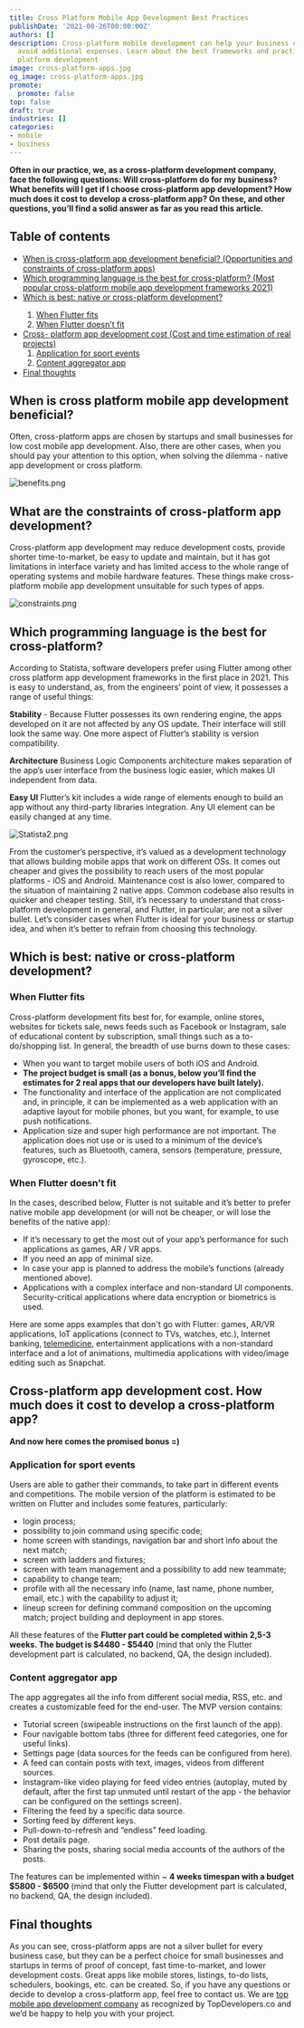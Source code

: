 ```yaml
---
title: Cross Platform Mobile App Development Best Practices
publishDate: '2021-08-26T00:00:00Z'
authors: []
description: Cross-platform mobile development can help your business or startup to
  avoid additional expenses. Learn about the best frameworks and practices for cross
  platform development
image: cross-platform-apps.jpg
og_image: cross-platform-apps.jpg
promote:
  promote: false
top: false
draft: true
industries: []
categories:
- mobile
- business
---
```

**Often in our practice, we, as a cross-platform development company, face the following questions: Will cross-platform do for my business? What benefits will I get if I choose cross-platform app development? How much does it cost to develop a cross-platform app? On these, and other questions, you’ll find a solid answer as far as you read this article.**

<h2>Table of contents</h2>
<ul>
 <li><a href="#benefits">When is cross-platform app development beneficial? (Opportunities and constraints of cross-platform apps)</a></li>
 <li><a href="#cross-platform-platforms">Which programming language is the best for cross-platform? (Most popular cross-platform mobile app development frameworks 2021)</a></li>
  <li><a href="#native-or-cross-platform">Which is best: native or cross-platform development?</a></li>
  <ol>
   <li><a href="#flutter-fits">When Flutter fits</a></li>
   <li><a href="#flutter-doesn't-fit">When Flutter doesn't fit</a></li>
  </ol>
 </li>
 <li><a href="#cost">Cross- platform app development cost (Cost and time estimation of real projects)</a>
  <ol>
   <li><a href="#sport-events-app">Application for sport events</a></li>
   <li><a href="#content-aggregator-app">Content aggregator app</a></li>
  </ol>
  </li>
  <li><a href="#final-thoughts">Final thoughts</a></li>
</ul>

<a name="benefits"></a>
## When is cross platform mobile app development beneficial?
Often, cross-platform apps are chosen by startups and small businesses for low cost mobile app development. Also, there are other cases, when you should pay your attention to this option, when solving the dilemma - native app development or cross platform.

![benefits.png](benefits.png)
## What are the constraints of cross-platform app development?
Cross-platform app development may reduce development costs, provide shorter time-to-market, be easy to update and maintain, but it has got limitations in interface variety and has limited access to the whole range of operating systems and mobile hardware features. These things make cross-platform mobile app development unsuitable for such types of apps.

![constraints.png](constraints.png)
<a name="cross-platform-platforms"></a>
## Which programming language is the best for cross-platform?
According to Statista, software developers prefer using Flutter among other cross platform app development frameworks in the first place in 2021. This is easy to understand, as, from the engineers’ point of view, it possesses a range of useful things:

**Stability** - Because Flutter possesses its own rendering engine, the apps developed on it are not affected by any OS update. Their interface will still look the same way. One more aspect of Flutter’s stability is version compatibility.

**Architecture**
Business Logic Components architecture makes separation of the app’s user interface from the business logic easier, which makes UI independent from data.

**Easy UI**
Flutter’s kit includes a wide range of elements enough to build an app without any third-party libraries integration. Any UI element can be easily changed at any time.


![Statista2.png](Statista2.png)

From the customer’s perspective, it’s valued as a development technology that allows building mobile apps that work on different OSs. It comes out cheaper and gives the possibility to reach users of the most popular platforms - iOS and Android. Maintenance cost is also lower, compared to the situation of maintaining 2 native apps. Common codebase also results in quicker and cheaper testing. Still, it’s necessary to understand that cross-platform development in general, and Flutter, in particular, are not a silver bullet. Let’s consider cases when Flutter is ideal for your business or startup idea, and when it’s better to refrain from choosing this technology.

<a name="native-or-cross-platform"></a>
## Which is best: native or cross-platform development?
<a name="flutter-fits"></a>
### When Flutter fits
Cross-platform development fits best for, for example, online stores, websites for tickets sale, news feeds such as Facebook or Instagram, sale of educational content by subscription, small things such as a to-do/shopping list. In general, the breadth of use burns down to these cases:

* When you want to target mobile users of both iOS and Android.
* **The project budget is small (as a bonus, below you’ll find the estimates for 2 real apps that our developers have built lately).**
* The functionality and interface of the application are not complicated and, in principle, it can be implemented as a web application with an adaptive layout for mobile phones, but you want, for example, to use push notifications.
* Application size and super high performance are not important.
The application does not use or is used to a minimum of the device’s features, such as Bluetooth, camera, sensors (temperature, pressure, gyroscope, etc.).

<a name="flutter-doesn't-fit"></a>
### When Flutter doesn't fit

In the cases, described below, Flutter is not suitable and it’s better to prefer native mobile app development (or will not be cheaper, or will lose the benefits of the native app):

* If it’s necessary to get the most out of your app’s performance for such applications as games, AR / VR apps.
* If you need an app of minimal size.
* In case your app is planned to address the mobile’s functions (already mentioned above).
* Applications with a complex interface and non-standard UI components.
Security-critical applications where data encryption or biometrics is used.

Here are some apps examples that don't go with Flutter: games, AR/VR applications, IoT applications (connect to TVs, watches, etc.), Internet banking, <a href="https://anadea.info/solutions/medical-app-development/telemedicine-development" target="_blank">telemedicine</a>, entertainment applications with a non-standard interface and a lot of animations, multimedia applications with video/image editing such as Snapchat.

<a name="cost"></a>
## Cross-platform app development cost. How much does it cost to develop a cross-platform app?
**And now here comes the promised bonus =)**
<a name="sport-events-app"></a>
### Application for sport events

Users are able to gather their commands, to take part in different events and competitions. The mobile version of the platform is estimated to be written on Flutter and includes some features, particularly:

* login process;
* possibility to join command using specific code;
* home screen with standings, navigation bar and short info about the next match;
* screen with ladders and fixtures;
* screen with team management and a possibility to add new teammate;
* capability to change team;
* profile with all the necessary info (name, last name, phone number, email, etc.) with the capability to adjust it;
* lineup screen for defining command composition on the upcoming match;
project building and deployment in app stores.

All these features of the **Flutter part could be completed within 2,5-3 weeks. The budget is $4480 - $5440** (mind that only the Flutter development part is calculated, no backend, QA, the design included).

<a name="content-aggregator-app"></a>
### Content aggregator app

The app aggregates all the info from different social media, RSS, etc. and creates a customizable feed for the end-user. The MVP version contains:


* Tutorial screen (swipeable instructions on the first launch of the app).
* Four navigable bottom tabs (three for different feed categories, one for useful links).
* Settings page (data sources for the feeds can be configured from here).
* A feed can contain posts with text, images, videos from different sources.
* Instagram-like video playing for feed video entries (autoplay, muted by default, after the first tap unmuted until restart of the app - the behavior can be configured on the settings screen).
* Filtering the feed by a specific data source.
* Sorting feed by different keys.
* Pull-down-to-refresh and “endless” feed loading.
* Post details page.
* Sharing the posts, sharing social media accounts of the authors of the posts.

The features can be implemented within ~ **4 weeks timespan with a budget $5800 - $6500** (mind that only the Flutter development part is calculated, no backend, QA, the design included).

<a name="final-thoughts"></a>
## Final thoughts
As you can see, cross-platform apps are not a silver bullet for every business case, but they can be a perfect choice for small businesses and startups in terms of proof of concept, fast time-to-market, and lower development costs. Great apps like mobile stores, listings, to-do lists, schedulers, bookings, etc. can be created. So, if you have any questions or decide to develop a cross-platform app, feel free to contact us. We are <a href="https://www.topdevelopers.co/directory/mobile-app-development-companies" target="_blank">top mobile app development company</a> as recognized by TopDevelopers.co and we’d be happy to help you with your project.

